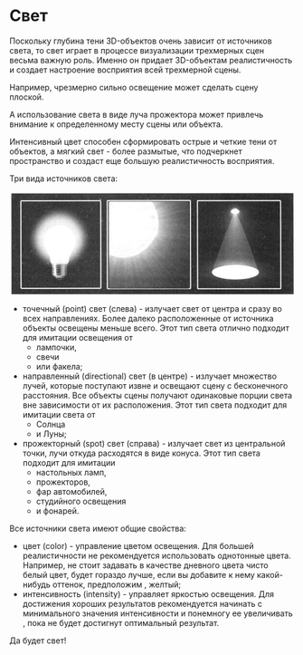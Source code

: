 # Свет

Поскольку глубина тени 3D-объектов очень зависит от источников света, то свет играет
в процессе визуализации трехмерных сцен весьма важную роль. Именно он придает 3D-объектам
реалистичность и создает настроение восприятия всей трехмерной сцены. 

Например, чрезмерно сильно освещение может сделать сцену плоской. 

А использование света в виде луча прожектора может привлечь внимание к определенному месту сцены или объекта. 

Интенсивный цвет способен сформировать острые и четкие тени от объектов, 
а мягкий свет - более размытые, что подчеркнет пространство и создаст еще большую реалистичность восприятия.

Три вида источников света:

![Три вида источников света: точечный (слева), направленный (в центре), прожекторный (справа)](img/type-of-light-src.png)

- точечный (point) свет (слева) - излучает свет от центра и сразу во всех направлениях. Более далеко расположенные от источника объекты освещены меньше всего. Этот тип света отлично подходит для имитации освещения от 
  - лампочки, 
  - свечи 
  - или факела;
- направленный (directional) свет (в центре) - излучает множество лучей, которые поступают извне и освещают сцену с бесконечного расстояния. Все объекты сцены получают одинаковые порции света вне зависимости от их расположения. Этот тип света подходит для имитации света от 
  - Солнца 
  - и Луны;
- прожекторный (spot) свет (справа) - излучает свет из центральной точки, лучи откуда расходятся в виде конуса. Этот тип света подходит для имитации 
  - настольных ламп, 
  - прожекторов, 
  - фар автомобилей, 
  - студийного освещения 
  - и фонарей.

Все источники света имеют общие свойства:

- цвет (color) - управление цветом освещения. Для большей реалистичности не рекомендуется использовать однотонные цвета. Например, не стоит задавать в качестве дневного цвета чисто белый цвет, будет гораздо лучше, если вы добавите к нему какой-нибудь оттенок, предположим , желтый;
- интенсивность (intensity) - yпpaвляeт яркостью освещения. Для достижения хороших результатов рекомендуется начинать с минимального значения интенсивности и понемногу ее увеличивать , пока не будет достигнут оптимальный результат.

Да будет свет!
